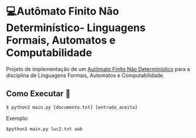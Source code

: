 # :computer:Autômato Finito Não Determinístico- Linguagens Formais, Automatos e Computabilidade

Projeto de implementação de um [Autômato Finito Não Determinístico](https://en.wikipedia.org/wiki/Nondeterministic_finite_automaton) para a disciplina de Linguagens Formais, Automatos e Computabilidade.

## Como Executar 🚀

	$ python3 main.py [documento.txt] [entrada_aceita]

  Exemplo:

	$python3 main.py luc2.txt aab
